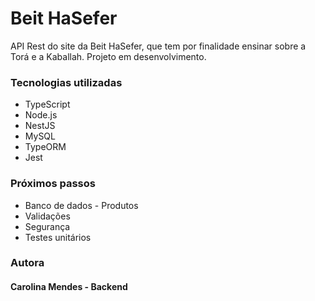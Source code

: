 # Beit HaSefer
API Rest do site da Beit HaSefer, que tem por finalidade ensinar sobre a Torá e a Kaballah. Projeto em desenvolvimento.

### Tecnologias utilizadas
- TypeScript
- Node.js
- NestJS
- MySQL
- TypeORM
- Jest

### Próximos passos
- Banco de dados - Produtos
- Validações
- Segurança
- Testes unitários

### Autora
#### Carolina Mendes - Backend

